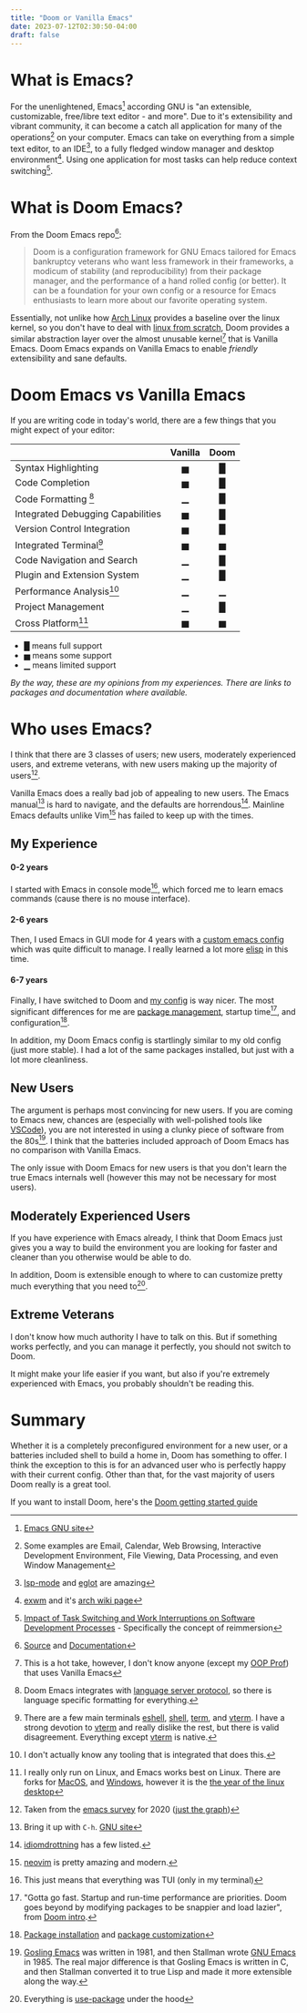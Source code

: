 ```yaml
---
title: "Doom or Vanilla Emacs"
date: 2023-07-12T02:30:50-04:00
draft: false
---
```


# What is Emacs?

For the unenlightened, Emacs[^emacs] according GNU is "an extensible, customizable, free/libre text editor - and more". Due to it's extensibility and vibrant community, it can become a catch all application for many of the operations[^operations] on your computer. Emacs can take on everything from a simple text editor, to an IDE[^ide], to a fully fledged window manager and desktop environment[^exwm]. Using one application for most tasks can help reduce context switching[^context].

# What is Doom Emacs?

From the Doom Emacs repo[^doom]: 

> Doom is a configuration framework for GNU Emacs tailored for Emacs bankruptcy veterans who want less framework in their frameworks, a modicum of stability (and reproducibility) from their package manager, and the performance of a hand rolled config (or better). It can be a foundation for your own config or a resource for Emacs enthusiasts to learn more about our favorite operating system.

Essentially, not unlike how [Arch Linux](https://archlinux.org/) provides a baseline over the linux kernel, so you don't have to deal with [linux from scratch](https://www.linuxfromscratch.org/), Doom provides a similar abstraction layer over the almost unusable kernel[^kernel] that is Vanilla Emacs. Doom Emacs expands on Vanilla Emacs to enable *friendly* extensibility and sane defaults.

# Doom Emacs vs Vanilla Emacs
If you are writing code in today's world, there are a few things that you might expect of your editor: 

|                                 | Vanilla | Doom |
|----------------------------------------------------------|:---:|:---:|
Syntax Highlighting               | [▅](https://www.gnu.org/software/emacs/manual/html_node/efaq/Turning-on-syntax-highlighting.html) | [█](https://www.flycheck.org/en/latest/)
Code Completion                   | [▅](https://www.emacswiki.org/emacs/DynamicAbbreviations) | [█](https://docs.doomemacs.org/latest/?#/modules/completion)
Code Formatting [^formatting]     | ▁ | [█](https://emacs-lsp.github.io/lsp-mode/)
Integrated Debugging Capabilities | [▅](https://www.gnu.org/software/emacs/manual/html_node/emacs/Debuggers.html) | [█](https://github.com/emacs-lsp/dap-mode)
Version Control Integration       | [▅](https://www.gnu.org/software/emacs/manual/html_node/emacs/Version-Control.html) | [█](https://magit.vc/)
Integrated Terminal[^term]        | [▅](https://www.gnu.org/software/emacs/manual/html_node/emacs/Terminal-emulator.html) | [▅](https://github.com/man9ourah/vterm)
Code Navigation and Search        | [▁](https://www.gnu.org/software/emacs/manual/html_node/emacs/Create-Tags-Table.html) | [█](https://github.com/Alexander-Miller/treemacs)
Plugin and Extension System       | [▁](https://elpa.gnu.org/) | [█](https://github.com/radian-software/straight.el)
Performance Analysis[^perf]       | ▁ | ▁
Project Management                | ▁ | [█](https://github.com/bbatsov/projectile)
Cross Platform[^cross]            | [▅](https://www.gnu.org/software/emacs/download.html) | [▅](https://docs.doomemacs.org/latest/#/users/install)

* █ means full support
* ▅ means some support
* ▁ means limited support


*By the way, these are my opinions from my experiences. There are links to packages and documentation where available.*

# Who uses Emacs?

I think that there are 3 classes of users; new users, moderately experienced users, and extreme veterans, with new users making up the majority of users[^newusers]. 

Vanilla Emacs does a really bad job of appealing to new users. The Emacs manual[^manual] is hard to navigate, and the defaults are horrendous[^defaults]. Mainline Emacs defaults unlike Vim[^vim] has failed to keep up with the times.

## My Experience

#### 0-2 years
I started with Emacs in console mode[^console], which forced me to learn emacs commands (cause there is no mouse interface). 

#### 2-6 years
Then, I used Emacs in GUI mode for 4 years with a [custom emacs config](https://github.com/sachiniyer/emacs/tree/old-config) which was quite difficult to manage. I really learned a lot more [elisp](https://www.gnu.org/software/emacs/manual/elisp.html) in this time.

#### 6-7 years
Finally, I have switched to Doom and [my config](https://github.com/sachiniyer/emacs/tree/master) is way nicer. The most significant differences for me are [package management](https://github.com/doomemacs/doomemacs/blob/master/docs/getting_started.org#package-management), startup time[^startup], and configuration[^config].

In addition, my Doom Emacs config is startlingly similar to my old config (just more stable). I had a lot of the same packages installed, but just with a lot more cleanliness.

## New Users
The argument is perhaps most convincing for new users. If you are coming to Emacs new, chances are (especially with well-polished tools like [VSCode](https://code.visualstudio.com/)), you are not interested in using a clunky piece of software from the 80s[^gosling]. I think that the batteries included approach of Doom Emacs has no comparison with Vanilla Emacs.

The only issue with Doom Emacs for new users is that you don't learn the true Emacs internals well (however this may not be necessary for most users).

## Moderately Experienced Users
If you have experience with Emacs already, I think that Doom Emacs just gives you a way to build the environment you are looking for faster and cleaner than you otherwise would be able to do.

In addition, Doom is extensible enough to where to can customize pretty much everything that you need to[^usepack].

## Extreme Veterans
I don't know how much authority I have to talk on this. But if something works perfectly, and you can manage it perfectly, you should not switch to Doom.

It might make your life easier if you want, but also if you're extremely experienced with Emacs, you probably shouldn't be reading this.

# Summary

Whether it is a completely preconfigured environment for a new user, or a batteries included shell to build a home in, Doom has something to offer. I think the exception to this is for an advanced user who is perfectly happy with their current config. Other than that, for the vast majority of users Doom really is a great tool.

If you want to install Doom, here's the [Doom getting started guide](https://github.com/doomemacs/doomemacs/blob/master/docs/getting_started.org)

[^emacs]: [Emacs GNU site](https://www.gnu.org/software/emacs/)
[^operations]: Some examples are Email, Calendar, Web Browsing, Interactive Development Environment, File Viewing, Data Processing, and even Window Management
[^ide]: [lsp-mode](https://emacs-lsp.github.io/lsp-mode/) and [eglot](https://joaotavora.github.io/eglot/) are amazing
[^exwm]: [exwm](https://github.com/ch11ng/exwm) and it's [arch wiki page](https://wiki.archlinux.org/title/EXWM)
[^context]: [Impact of Task Switching and Work Interruptions on Software Development Processes](https://sci-hub.ru/10.1145/3084100.3084116) - Specifically the concept of reimmersion
[^newusers]: Taken from the [emacs survey](https://emacs-survey.netlify.app/2020/) for 2020 ([just the graph](https://emacs-survey.netlify.app/2020/for-how-many-years-have-you-been-using-emacs.svg))
[^manual]: Bring it up with `C-h`. [GNU site](https://www.gnu.org/software/emacs/manual/html_node/emacs/Help.html)
[^defaults]: [idiomdrottning](https://idiomdrottning.org/bad-emacs-defaults) has a few listed.
[^doom]: [Source](https://github.com/doomemacs/doomemacs) and [Documentation](https://github.com/doomemacs/doomemacs)
[^kernel]: This is a hot take, however, I don't know anyone (except my [OOP Prof](https://cse.engineering.nyu.edu/jsterling/)) that uses Vanilla Emacs
[^gosling]: [Gosling Emacs](https://en.wikipedia.org/wiki/Gosling_Emacs) was written in 1981, and then Stallman wrote [GNU Emacs](https://www.gnu.org/software/emacs/history.html) in 1985. The real major difference is that Gosling Emacs is written in C, and then Stallman converted it to true Lisp and made it more extensible along the way.
[^formatting]: Doom Emacs integrates with [language server protocol](https://langserver.org/), so there is language specific formatting for everything.
[^term]: There are a few main terminals [eshell](https://www.gnu.org/software/emacs/manual/html_mono/eshell.html), [shell](https://www.gnu.org/software/emacs/manual/html_node/emacs/Shell.html), [term](https://www.gnu.org/software/emacs/manual/html_node/emacs/Term-Mode.html), and [vterm](https://github.com/akermu/emacs-libvterm). I have a strong devotion to [vterm](https://github.com/akermu/emacs-libvterm) and really dislike the rest, but there is valid disagreement. Everything except [vterm](https://github.com/akermu/emacs-libvterm) is native.
[^perf]: I don't actually know any tooling that is integrated that does this.
[^vim]: [neovim](https://neovim.io/) is pretty amazing and modern.
[^console]: This just means that everything was TUI (only in my terminal)
[^startup]: "Gotta go fast. Startup and run-time performance are priorities. Doom goes beyond by modifying packages to be snappier and load lazier", from [Doom intro](https://github.com/doomemacs/doomemacs#introduction).
[^config]: [Package installation](https://editorconfig.org/) and [package customization](https://github.com/doomemacs/doomemacs/blob/master/docs/getting_started.org#configuring-doom)
[^usepack]: Everything is [use-package](https://github.com/jwiegley/use-package) under the hood
[^cross]: I really only run on Linux, and Emacs works best on Linux. There are forks for [MacOS](https://www.emacswiki.org/emacs/EmacsForMacOS), and [Windows](https://www.emacswiki.org/emacs/MsWindowsInstallation), however it is the [the year of the linux desktop](https://yotld.com/)
